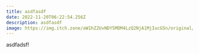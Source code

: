 ```yaml
---
title: asdfasdf
date: 2022-11-20T06:22:54.256Z
description: asdfasdf
image: https://img.itch.zone/aW1hZ2UvNDY5MDM4LzQ2NjA1MjIucG5n/original/mTFfV%2F.png
---
```

a﻿sdfadsf!